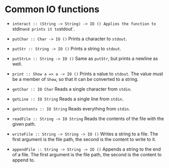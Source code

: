 # Common IO functions

* `interact :: (String -> String) -> IO ()
  Applies the function to `stdin` and prints it to `stdout`.

* `putChar :: Char -> IO ()`
  Prints a character to `stdout`.

* `putStr :: String -> IO ()`
  Prints a string to `stdout`.

* `putStrLn :: String -> IO ()`
  Same as `putStr`, but prints a newline as well.

* `print :: Show a => a -> IO ()`
  Prints a value to `stdout`. The value must be a member of `Show`, so that it
  can be converted to a string.

* `getChar :: IO Char`
  Reads a single character from `stdin`.

* `getLine :: IO String`
  Reads a single line from `stdin`.

* `getContents :: IO String`
  Reads everything from `stdin`.

* `readFile :: String -> IO String`
  Reads the contents of the file with the given path.

* `writeFile :: String -> String -> IO ()`
  Writes a string to a file. The first argument is the file path, the second is
  the content to write to it.

* `appendFile :: String -> String -> IO ()`
  Appends a string to the end of a file. The first argument is the file path,
  the second is the content to append to.
